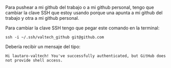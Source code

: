 Para pushear a mi github del trabajo o a mi github personal, tengo que cambiar la clave SSH que estoy usando porque una apunta a mi github del trabajo y otra a mi github personal.

Para cambiar la clave SSH tengo que pegar este comando en la terminal:

`ssh -i ~/.ssh/valtech_github git@github.com`

Debería recibir un mensaje del tipo:

`Hi lautaro-valtech! You've successfully authenticated, but GitHub does not provide shell access.`
